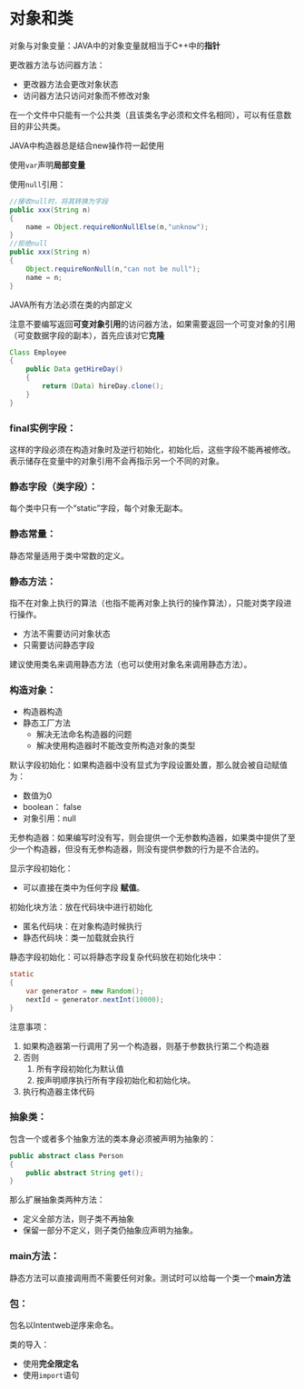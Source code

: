 # 对象和类

对象与对象变量：JAVA中的对象变量就相当于C++中的**指针**

更改器方法与访问器方法：

* 更改器方法会更改对象状态
* 访问器方法只访问对象而不修改对象

在一个文件中只能有一个公共类（且该类名字必须和文件名相同），可以有任意数目的非公共类。

JAVA中构造器总是结合new操作符一起使用

使用```var```声明**局部变量**

使用```null```引用：

```java
//接收null时，将其转换为字段
public xxx(String n)
{
    name = Object.requireNonNullElse(n,"unknow");
}
//拒绝null
public xxx(String n)
{
    Object.requireNonNull(n,"can not be null");
    name = n;
}
```

JAVA所有方法必须在类的内部定义

注意不要编写返回**可变对象引用**的访问器方法，如果需要返回一个可变对象的引用（可变数据字段的副本），首先应该对它**克隆**

```java
Class Employee
{
    public Data getHireDay()
    {
        return (Data) hireDay.clone();
	}
}
```

### final实例字段：

这样的字段必须在构造对象时及逆行初始化，初始化后，这些字段不能再被修改。表示储存在变量中的对象引用不会再指示另一个不同的对象。

### 静态字段（类字段）：

每个类中只有一个“static”字段，每个对象无副本。

### 静态常量：

静态常量适用于类中常数的定义。

### 静态方法：

指不在对象上执行的算法（也指不能再对象上执行的操作算法），只能对类字段进行操作。

* 方法不需要访问对象状态
* 只需要访问静态字段

建议使用类名来调用静态方法（也可以使用对象名来调用静态方法）。

### 构造对象：

* 构造器构造
* 静态工厂方法
  * 解决无法命名构造器的问题
  * 解决使用构造器时不能改变所构造对象的类型

默认字段初始化：如果构造器中没有显式为字段设置处置，那么就会被自动赋值为：

* 数值为0
* boolean： false
* 对象引用：null

无参构造器：如果编写时没有写，则会提供一个无参数构造器，如果类中提供了至少一个构造器，但没有无参构造器，则没有提供参数的行为是不合法的。

显示字段初始化：

* 可以直接在类中为任何字段 **赋值**。

初始化块方法：放在代码块中进行初始化

* 匿名代码块：在对象构造时候执行
* 静态代码块：类一加载就会执行

静态字段初始化：可以将静态字段复杂代码放在初始化块中：

```java
static
{
    var generator = new Random();
    nextId = generator.nextInt(10000);
}
```



注意事项：

1. 如果构造器第一行调用了另一个构造器，则基于参数执行第二个构造器
2. 否则
   1. 所有字段初始化为默认值
   2. 按声明顺序执行所有字段初始化和初始化块。
3. 执行构造器主体代码



### 抽象类：

包含一个或者多个抽象方法的类本身必须被声明为抽象的：

```java
public abstract class Person
{
    public abstract String get();
}
```

那么扩展抽象类两种方法：

* 定义全部方法，则子类不再抽象
* 保留一部分不定义，则子类仍抽象应声明为抽象。

### main方法：

静态方法可以直接调用而不需要任何对象。测试时可以给每一个类一个**main方法**

### 包：

包名以Intentweb逆序来命名。

类的导入：

* 使用**完全限定名**
* 使用```import```语句

